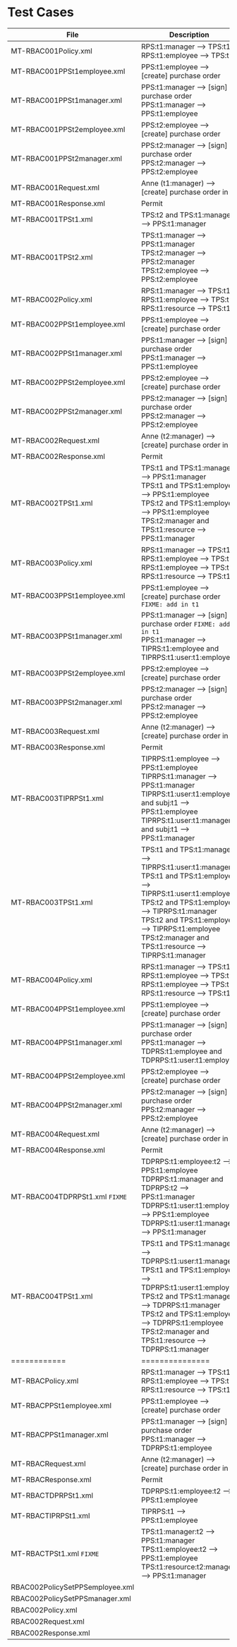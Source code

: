 Test Cases
=========================

| File								| Description					|
|-----------------------------------|-------------------------------|
| MT-RBAC001Policy.xml 				| RPS:t1:manager --> TPS:t1<br/> RPS:t1:employee --> TPS:t1 	|
| MT-RBAC001PPSt1employee.xml 		| PPS:t1:employee --> [create] purchase order |
| MT-RBAC001PPSt1manager.xml 		| PPS:t1:manager --> [sign] purchase order <br/> PPS:t1:manager --> PPS:t1:employee |
| MT-RBAC001PPSt2employee.xml 		| PPS:t2:employee --> [create] purchase order |
| MT-RBAC001PPSt2manager.xml 		| PPS:t2:manager --> [sign] purchase order <br/> PPS:t2:manager --> PPS:t2:employee |
| MT-RBAC001Request.xml 			| Anne (t1:manager) --> [create] purchase order in t1 |
| MT-RBAC001Response.xml 			| Permit |
| MT-RBAC001TPSt1.xml 				| TPS:t2 and TPS:t1:manager --> PPS:t1:manager |
| MT-RBAC001TPSt2.xml 				| TPS:t1:manager --> PPS:t1:manager<br/> TPS:t2:manager --> PPS:t2:manager<br/> TPS:t2:employee --> PPS:t2:employee
| MT-RBAC002Policy.xml 				| RPS:t1:manager --> TPS:t1<br/> RPS:t1:employee --> TPS:t1 <br/> RPS:t1:resource --> TPS:t1 |
| MT-RBAC002PPSt1employee.xml 		| PPS:t1:employee --> [create] purchase order |
| MT-RBAC002PPSt1manager.xml 		| PPS:t1:manager --> [sign] purchase order <br/> PPS:t1:manager --> PPS:t1:employee |
| MT-RBAC002PPSt2employee.xml 		| PPS:t2:employee --> [create] purchase order |
| MT-RBAC002PPSt2manager.xml 		| PPS:t2:manager --> [sign] purchase order <br/> PPS:t2:manager --> PPS:t2:employee |
| MT-RBAC002Request.xml 			| Anne (t2:manager) --> [create] purchase order in t1 |
| MT-RBAC002Response.xml 			| Permit |
| MT-RBAC002TPSt1.xml 				| TPS:t1 and TPS:t1:manager --> PPS:t1:manager<br/> TPS:t1 and TPS:t1:employee --> PPS:t1:employee<br/> TPS:t2 and TPS:t1:employee --> PPS:t1:employee<br/> TPS:t2:manager and TPS:t1:resource --> PPS:t1:manager|
| MT-RBAC003Policy.xml 				| RPS:t1:manager --> TPS:t1<br/> RPS:t1:employee --> TPS:t1<br/> RPS:t1:employee --> TPS:t1<br/> RPS:t1:resource --> TPS:t1 |
| MT-RBAC003PPSt1employee.xml 		| PPS:t1:employee --> [create] purchase order `FIXME: add in t1` |
| MT-RBAC003PPSt1manager.xml 		| PPS:t1:manager --> [sign] purchase order `FIXME: add in t1`<br/> PPS:t1:manager --> TIPRS:t1:employee and TIPRPS:t1:user:t1:employee |
| MT-RBAC003PPSt2employee.xml 		| PPS:t2:employee --> [create] purchase order |
| MT-RBAC003PPSt2manager.xml 		| PPS:t2:manager --> [sign] purchase order <br/> PPS:t2:manager --> PPS:t2:employee |
| MT-RBAC003Request.xml 			| Anne (t2:manager) --> [create] purchase order in t1 |
| MT-RBAC003Response.xml 			| Permit |
| MT-RBAC003TIPRPSt1.xml 			| TIPRPS:t1:employee --> PPS:t1:employee<br/> TIPRPS:t1:manager --> PPS:t1:manager<br/> TIPRPS:t1:user:t1:employee and subj:t1 --> PPS:t1:employee<br/> TIPRPS:t1:user:t1:manager and subj:t1 --> PPS:t1:manager |
| MT-RBAC003TPSt1.xml 				| TPS:t1 and TPS:t1:manager --> TIPRPS:t1:user:t1:manager <br/> TPS:t1 and TPS:t1:employee --> TIPRPS:t1:user:t1:employee <br/> TPS:t2 and TPS:t1:employee --> TIPRPS:t1:manager <br/> TPS:t2 and TPS:t1:employee --> TIPRPS:t1:employee <br/> TPS:t2:manager and TPS:t1:resource --> TIPRPS:t1:manager|
| MT-RBAC004Policy.xml 				| RPS:t1:manager --> TPS:t1<br/> RPS:t1:employee --> TPS:t1<br/> RPS:t1:employee --> TPS:t1<br/> RPS:t1:resource --> TPS:t1 |
| MT-RBAC004PPSt1employee.xml 		| PPS:t1:employee --> [create] purchase order |
| MT-RBAC004PPSt1manager.xml 		| PPS:t1:manager --> [sign] purchase order <br/> PPS:t1:manager --> TDPRS:t1:employee and TDPRPS:t1:user:t1:employee |
| MT-RBAC004PPSt2employee.xml 		| PPS:t2:employee --> [create] purchase order |
| MT-RBAC004PPSt2manager.xml 		| PPS:t2:manager --> [sign] purchase order <br/> PPS:t2:manager --> PPS:t2:employee |
| MT-RBAC004Request.xml 			| Anne (t2:manager) --> [create] purchase order in t1 |
| MT-RBAC004Response.xml 			| Permit |
| MT-RBAC004TDPRPSt1.xml `FIXME`			| TDPRPS:t1:employee:t2 --> PPS:t1:employee<br/> TDPRPS:t1:manager and TDPRPS:t2 --> PPS:t1:manager<br/>TDPRPS:t1:user:t1:employee --> PPS:t1:employee<br/> TDPRPS:t1:user:t1:manager --> PPS:t1:manager|
| MT-RBAC004TPSt1.xml 				| TPS:t1 and TPS:t1:manager --> TDPRPS:t1:user:t1:manager<br/> TPS:t1 and TPS:t1:employee --> TDPRPS:t1:user:t1:employee<br/> TPS:t2 and TPS:t1:manager --> TDPRPS:t1:manager<br/> TPS:t2 and TPS:t1:employee --> TDPRPS:t1:employee<br/> TPS:t2:manager and TPS:t1:resource --> TDPRPS:t1:manager|
|============|===============|===============|
| MT-RBACPolicy.xml           | RPS:t1:manager --> TPS:t1<br/> RPS:t1:employee --> TPS:t1<br/> RPS:t1:resource --> TPS:t1 |
| MT-RBACPPSt1employee.xml    | PPS:t1:employee --> [create] purchase order |
| MT-RBACPPSt1manager.xml     | PPS:t1:manager --> [sign] purchase order <br/> PPS:t1:manager --> TDPRPS:t1:employee | 
| MT-RBACRequest.xml          | Anne (t2:manager) --> [create] purchase order in t1 |
| MT-RBACResponse.xml         | Permit |
| MT-RBACTDPRPSt1.xml         | TDPRPS:t1:employee:t2  --> PPS:t1:employee |
| MT-RBACTIPRPSt1.xml         | TIPRPS:t1 --> PPS:t1:employee |
| MT-RBACTPSt1.xml `FIXME`    | TPS:t1:manager:t2 --> PPS:t1:manager <br/> TPS:t1:employee:t2 --> PPS:t1:employee <br/> TPS:t1:resource:t2:manager --> PPS:t1:manager |
| RBAC002PolicySetPPSemployee.xml
| RBAC002PolicySetPPSmanager.xml
| RBAC002Policy.xml
| RBAC002Request.xml
| RBAC002Response.xml
